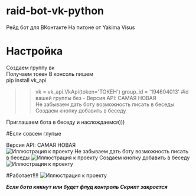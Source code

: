 # raid-bot-vk-python
Рейд бот для ВКонтакте На питоне от Yakima Visus
# Настройка  
Создаем группу вк  
Получаем токен
В консоль пишем  
pip install vk_api
>>vk = vk_api.VkApi(token='ТОКЕН')
>>group_id = '194604013' #id вашей группы без -
>>Версия API: САМАЯ НОВАЯ   
>>Не забываем дать боту возможность писать в беседы  
>>Создаем кнопку добавить в беседу   

Приглашаем бота в беседу и наслождаемся)))  

#Если совсем глупые

Версия API: САМАЯ НОВАЯ    
![Иллюстрация к проекту](https://github.com/YakimaVisus/raid-bot-vk-python/blob/main/Opera%20Снимок_2022-02-05_135351_vk.com.png)
Не забываем дать боту возможность писать в беседы 
![Иллюстрация к проекту](https://github.com/YakimaVisus/raid-bot-vk-python/blob/main/Opera%20Снимок_2022-02-05_134949_vk.com.png)
Создаем кнопку добавить в беседу  
![Иллюстрация к проекту](https://github.com/YakimaVisus/raid-bot-vk-python/blob/main/Opera%20Снимок_2022-02-05_135039_vk.com.png)

#Работает!!!!
![Иллюстрация к проекту](https://github.com/YakimaVisus/raid-bot-vk-python/blob/main/work.png)

***Если бота кикнут или будет флуд контроль Скрипт закроется***
